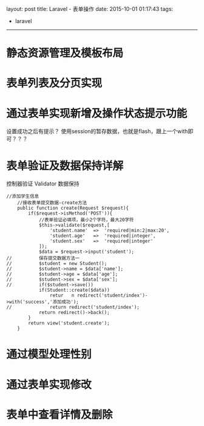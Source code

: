 layout: post
title: Laravel - 表单操作
date: 2015-10-01 01:17:43
tags:
- laravel
---
# 静态资源管理及模板布局
# 表单列表及分页实现
# 通过表单实现新增及操作状态提示功能
设置成功之后有提示？
使用session的暂存数据，也就是flash，跟上一个with即可？？？
# 表单验证及数据保持详解
控制器验证
Validator
数据保持

```
//添加学生信息
	//接收表单提交数据-create方法
	public function create(Request $request){
		if($request->isMethod('POST')){
			//表单验证必填项，最小2个字符，最大20字符
			$this->validate($request,[
				'student.name'	=>	'required|min:2|max:20',
				'student.age'	=>	'required|integer',
				'student.sex'	=>	'required|integer'
			]);
			$data = $request->input('student');
//			保存提交数据方法一
//			$student = new Student();
//			$student->name = $data['name'];
//			$student->age = $data['age'];
//			$student->sex = $data['sex'];
//			if($student->save())
			if(Student::create($data))
				retur	n redirect('student/index')->with('success','添加成功');
//				return redirect('student/index');
			return redirect()->back();
		}
		return view('student.create');
	}
```
# 通过模型处理性别
# 通过表单实现修改
# 表单中查看详情及删除
